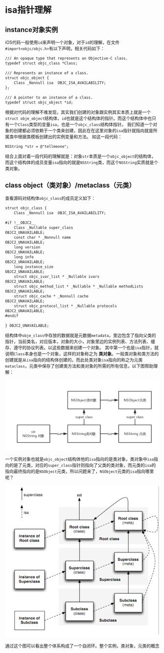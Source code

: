 
# isa指针理解

## instance对象实例

iOS代码一般使用`id`来声明一个对象，对于`id`的理解，在文件`#import<objc/objc.h>`有以下声明，相关代码如下：

	/// An opaque type that represents an Objective-C class.
	typedef struct objc_class *Class;
	
	/// Represents an instance of a class.
	struct objc_object {
	    Class _Nonnull isa  OBJC_ISA_AVAILABILITY;
	};
	
	/// A pointer to an instance of a class.
	typedef struct objc_object *id;

根据对代码的理解不难发现，其实我们创建的对象跟实例其实本质上就是一个`struct obje_object`结构体，`id`也就是这个结构体的指针。而这个结构体中也只有一个`Class`类型的变量`isa`，也是一个`objc_class`结构体指针。
我们知道一个对象的创建都必须依赖于一个类来创建，因此在在这里对象的`isa`指针就指向就是所属类中根据类模板创建出的实例变量和方法。
如这一段代码：

	NSString *str = @"tellmeone";

结合上面对着一段代码的理解就是：对象`str`本质是一个`objc_object`的结构体，而这个结构体的成员变量`isa`指向的就是`NSString`类，而这个`NSString`实质就是个类对象。

## class object（类对象）/metaclass（元类）

查看源码对结构体`objc_class`的成员定义如下：

	struct objc_class {
		Class _Nonnull isa  OBJC_ISA_AVAILABILITY;

	#if !__OBJC2__
		Class _Nullable super_class                              OBJC2_UNAVAILABLE;
		const char * _Nonnull name                               OBJC2_UNAVAILABLE;
		long version                                             OBJC2_UNAVAILABLE;
		long info                                                OBJC2_UNAVAILABLE;
		long instance_size                                       OBJC2_UNAVAILABLE;
		struct objc_ivar_list * _Nullable ivars                  OBJC2_UNAVAILABLE;
		struct objc_method_list * _Nullable * _Nullable methodLists                    OBJC2_UNAVAILABLE;
		struct objc_cache * _Nonnull cache                       OBJC2_UNAVAILABLE;
		struct objc_protocol_list * _Nullable protocols          OBJC2_UNAVAILABLE;
	#endif

	} OBJC2_UNAVAILABLE;

结构体中`obje_class`中存放的数据就是元数据`metadata`，里边包含了指向父类的指针，当前类名，对应版本，对象的大小，对象里边的实例列表、方法列表、缓存、遵守的协议列表。以这些数据来创建一个对象。
其中第一个也是`isa`指针，就说明`Class`本身也是一个对象，这样的对象称之为 **类对象**。一般类对象和类方法的创建就是从`isa`指向的结构体创建的，而此处类对象`isa`指向的称之为元类`mataclass`，元类中保存了创建类方法和类对象的所需的所有信息，以下图帮助理解：

![isa指针结构图](https://github.com/xigbin/pic/blob/master/md_pic/runtime_isa%E6%8C%87%E9%92%88%E7%BB%93%E6%9E%84%E5%9B%BE.png?raw=true)

一个实例对象也就是`objc_object`结构体他的`isa`指向的是类对象，类对象中`isa`指向的是了元类，对应的`super_class`指针则指向了父类的类对象，而元类的`isa`的指向最终指向的是`NSObject`元类，所以问题来了，`NSObject`元类的`isa`指向哪里呢？

![实例类对象的isa指针结构图](https://github.com/xigbin/pic/blob/master/md_pic/runtime_%E5%AE%9E%E4%BE%8B%E7%B1%BB%E5%AF%B9%E8%B1%A1%E7%9A%84isa%E6%8C%87%E9%92%88%E7%BB%93%E6%9E%84%E5%9B%BE.png?raw=true)

通过这个图可以看出整个体系构成了一个自闭环。整个实例，类对象，元类的概念

